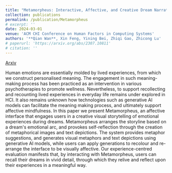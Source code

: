 ```yaml
---
title: "Metamorpheus: Interactive, Affective, and Creative Dream Narration Through Metaphorical Visual Storytelling"
collection: publications
permalink: /publication/Metamorpheus
# excerpt: ''
date: 2024-03-01
venue: 'ACM CHI Conference on Human Factors in Computing Systems'
authors: '**Qian Wan**, Xin Feng, Yining Bei, Zhiqi Gao, Zhicong Lu'
# paperurl: 'https://arxiv.org/abs/2307.10811'
# citation: ''
---
```


<a href='https://arxiv.org/abs/2403.00632'>Arxiv</a>

Human emotions are essentially molded by lived experiences, from which we construct personalised meaning. The engagement in such meaning-making process has been practiced as an intervention in various psychotherapies to promote wellness. Nevertheless, to support recollecting and recounting lived experiences in everyday life remains under explored in HCI. It also remains unknown how technologies such as generative AI models can facilitate the meaning making process, and ultimately support affective mindfulness. In this paper we present Metamorpheus, an affective interface that engages users in a creative visual storytelling of emotional experiences during dreams. Metamorpheus arranges the storyline based on a dream's emotional arc, and provokes self-reflection through the creation of metaphorical images and text depictions. The system provides metaphor suggestions, and generates visual metaphors and text depictions using generative AI models, while users can apply generations to recolour and re-arrange the interface to be visually affective. Our experience-centred evaluation manifests that, by interacting with Metamorpheus, users can recall their dreams in vivid detail, through which they relive and reflect upon their experiences in a meaningful way.